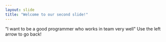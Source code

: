 ```yaml
---
layout: slide
title: "Welcome to our second slide!"
---
```

"I want to be a good programmer who works in team very well"
Use the left arrow to go back!
